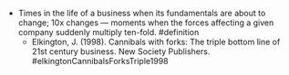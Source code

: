 - Times in the life of a business when its fundamentals are about to change; 10x changes — moments when the forces affecting a given company suddenly multiply ten-fold. #definition
	- Elkington, J. (1998). Cannibals with forks: The triple bottom line of 21st century business. New Society Publishers. #elkingtonCannibalsForksTriple1998